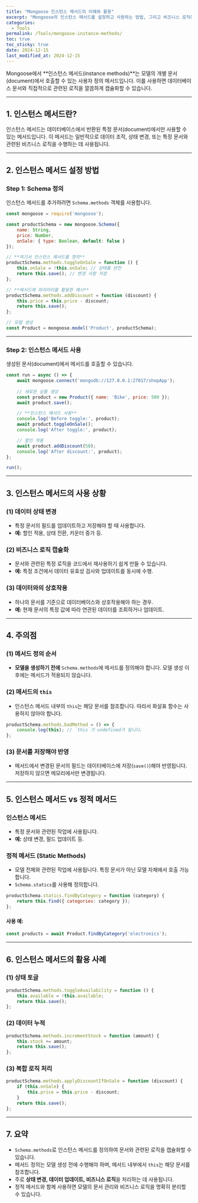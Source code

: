 ```yaml
---
title: "Mongoose 인스턴스 메서드의 이해와 활용"
excerpt: "Mongoose의 인스턴스 메서드를 설정하고 사용하는 방법, 그리고 비즈니스 로직에 캡슐화된 기능을 구현하는 사례를 살펴봅니다."
categories:
  - Tools
permalink: /Tools/mongoose-instance-methods/
toc: true
toc_sticky: true
date: 2024-12-15
last_modified_at: 2024-12-15
---
```


Mongoose에서 **인스턴스 메서드(instance methods)**는 모델의 개별 문서(document)에서 호출할 수 있는 사용자 정의 메서드입니다. 이를 사용하면 데이터베이스 문서와 직접적으로 관련된 로직을 깔끔하게 캡슐화할 수 있습니다.

---

## 1. 인스턴스 메서드란?

인스턴스 메서드는 데이터베이스에서 반환된 특정 문서(document)에서만 사용할 수 있는 메서드입니다. 이 메서드는 일반적으로 데이터 조작, 상태 변경, 또는 특정 문서와 관련된 비즈니스 로직을 수행하는 데 사용됩니다.

---

## 2. 인스턴스 메서드 설정 방법

### Step 1: Schema 정의

인스턴스 메서드를 추가하려면 `Schema.methods` 객체를 사용합니다.

```javascript
const mongoose = require('mongoose');

const productSchema = new mongoose.Schema({
    name: String,
    price: Number,
    onSale: { type: Boolean, default: false }
});

// **여기서 인스턴스 메서드를 정의**
productSchema.methods.toggleOnSale = function () {
    this.onSale = !this.onSale; // 상태를 반전
    return this.save(); // 변경 사항 저장
};

// **메서드에 파라미터를 활용한 예시**
productSchema.methods.addDiscount = function (discount) {
    this.price = this.price - discount;
    return this.save();
};

// 모델 생성
const Product = mongoose.model('Product', productSchema);
```

---

### Step 2: 인스턴스 메서드 사용

생성된 문서(document)에서 메서드를 호출할 수 있습니다.

```javascript
const run = async () => {
    await mongoose.connect('mongodb://127.0.0.1:27017/shopApp');
    
    // 새로운 상품 생성
    const product = new Product({ name: 'Bike', price: 500 });
    await product.save();

    // **인스턴스 메서드 사용**
    console.log('Before toggle:', product);
    await product.toggleOnSale();
    console.log('After toggle:', product);

    // 할인 적용
    await product.addDiscount(50);
    console.log('After discount:', product);
};

run();
```

---

## 3. 인스턴스 메서드의 사용 상황

### (1) 데이터 상태 변경
- 특정 문서의 필드를 업데이트하고 저장해야 할 때 사용합니다.
- **예:** 할인 적용, 상태 전환, 카운터 증가 등.

### (2) 비즈니스 로직 캡슐화
- 문서와 관련된 특정 로직을 코드에서 재사용하기 쉽게 만들 수 있습니다.
- **예:** 특정 조건에서 데이터 유효성 검사와 업데이트를 동시에 수행.

### (3) 데이터와의 상호작용
- 하나의 문서를 기준으로 데이터베이스와 상호작용해야 하는 경우.
- **예:** 현재 문서의 특정 값에 따라 연관된 데이터를 조회하거나 업데이트.

---

## 4. 주의점

### (1) 메서드 정의 순서
- **모델을 생성하기 전에** `Schema.methods`에 메서드를 정의해야 합니다. 모델 생성 이후에는 메서드가 적용되지 않습니다.

### (2) 메서드의 `this`
- 인스턴스 메서드 내부의 `this`는 해당 문서를 참조합니다. 따라서 화살표 함수는 사용하지 않아야 합니다.

```javascript
productSchema.methods.badMethod = () => {
    console.log(this); // `this`가 undefined가 됩니다.
};
```

### (3) 문서를 저장해야 반영
- 메서드에서 변경된 문서의 필드는 데이터베이스에 저장(`save()`)해야 반영됩니다. 저장하지 않으면 메모리에서만 변경됩니다.

---

## 5. 인스턴스 메서드 vs 정적 메서드

### 인스턴스 메서드
- 특정 문서와 관련된 작업에 사용됩니다.
- **예:** 상태 변경, 필드 업데이트 등.

### 정적 메서드 (Static Methods)
- 모델 전체와 관련된 작업에 사용됩니다. 특정 문서가 아닌 모델 자체에서 호출 가능합니다.
- `Schema.statics`를 사용해 정의합니다.

```javascript
productSchema.statics.findByCategory = function (category) {
    return this.find({ categories: category });
};
```

#### 사용 예:

```javascript
const products = await Product.findByCategory('electronics');
```

---

## 6. 인스턴스 메서드의 활용 사례

### (1) 상태 토글
```javascript
productSchema.methods.toggleAvailability = function () {
    this.available = !this.available;
    return this.save();
};
```

### (2) 데이터 누적
```javascript
productSchema.methods.incrementStock = function (amount) {
    this.stock += amount;
    return this.save();
};
```

### (3) 복합 로직 처리
```javascript
productSchema.methods.applyDiscountIfOnSale = function (discount) {
    if (this.onSale) {
        this.price = this.price - discount;
    }
    return this.save();
};
```

---

## 7. 요약

- `Schema.methods`로 인스턴스 메서드를 정의하여 문서와 관련된 로직을 캡슐화할 수 있습니다.
- 메서드 정의는 모델 생성 전에 수행해야 하며, 메서드 내부에서 `this`는 해당 문서를 참조합니다.
- 주로 **상태 변경, 데이터 업데이트, 비즈니스 로직**을 처리하는 데 사용됩니다.
- 정적 메서드와 함께 사용하면 모델의 문서 관리와 비즈니스 로직을 명확히 분리할 수 있습니다.

